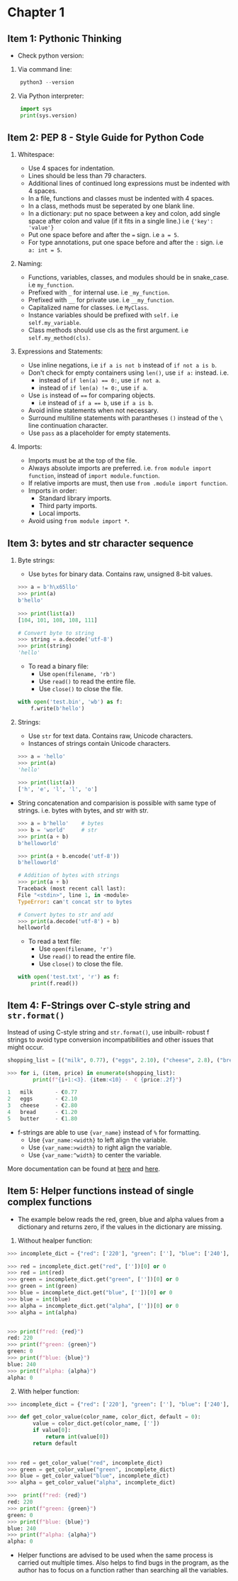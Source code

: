 # Chapter 1

## Item 1: Pythonic Thinking

- Check python version:
1. Via command line:
```python
    python3 --version
```

2. Via Python interpreter:
```python
    import sys
    print(sys.version)
```

## Item 2: PEP 8 - Style Guide for Python Code


1. Whitespace:
   - Use 4 spaces for indentation.
   - Lines should be less than 79 characters.
   - Additional lines of continued long expressions must be indented with 4 spaces.
   - In a file, functions and classes must be indented with 4 spaces.
   - In a class, methods must be seperated by one blank line.
   - In a dictionary: put no space between a key and colon, add single space after colon and value (if it fits in a single line.) i.e `{'key': 'value'}`
   - Put one space before and after the `=` sign. i.e `a = 5`.
   - For type annotations, put one space before and after the `:` sign. i.e `a: int = 5`.

2. Naming:
   - Functions, variables, classes, and modules should be in snake_case. i.e `my_function`.
   - Prefixed with `_` for internal use. i.e `_my_function`.
   - Prefixed with `__` for private use. i.e `__my_function`.
   - Capitalized name for classes. i.e `MyClass`.
   - Instance variables should be prefixed with `self.` i.e `self.my_variable`.
   - Class methods should use cls as the first argument. i.e `self.my_method(cls)`.
  
3. Expressions and Statements:
   - Use inline negations, i.e  `if a is not b` instead of `if not a is b`.
   - Don't check for empty containers using `len()`, use `if a:` instead. i.e.
        - instead of `if len(a) == 0:`, use `if not a`.
        - instead of `if len(a) != 0:`, use `if a`.
   - Use `is` instead of `==` for comparing objects.
        -  i.e instead of `if a == b`, use `if a is b`.
   - Avoid inline statements when not necessary.
   - Surround multiline statements with parantheses `()` instead of the `\` line continuation character.
    - Use `pass` as a placeholder for empty statements.
  
4. Imports:
   - Imports must be at the top of the file.
   - Always absolute imports are preferred. i.e. `from module import function`, instead of `import module.function`.
   - If relative imports are must, then use `from .module import function`.
   - Imports in order:
       - Standard library imports.
       - Third party imports.
       - Local imports.
   - Avoid using `from module import *`.

## Item 3: bytes and str character sequence

1. Byte strings:
    - Use `bytes` for binary data. Contains raw, unsigned 8-bit values.
            
    ```python
    >>> a = b'h\x65llo'
    >>> print(a)
    b'hello'
        
    >>> print(list(a))
    [104, 101, 108, 108, 111]

    # Convert byte to string
    >>> string = a.decode('utf-8')
    >>> print(string)
    'hello'
    ```
    - To read a binary file:
        - Use `open(filename, 'rb')`
        - Use `read()` to read the entire file.
        - Use `close()` to close the file.
    ```python
    with open('test.bin', 'wb') as f:
        f.write(b'hello')
    ```
2. Strings:
    - Use `str` for text data. Contains raw, Unicode characters.
    - Instances of strings contain Unicode characters.
            
    ```python
    >>> a = 'hello'
    >>> print(a)
    'hello'
        
    >>> print(list(a))
    ['h', 'e', 'l', 'l', 'o']
    ```

- String concatenation and comparision  is possible with same type of strings. i.e. bytes with bytes, and str with str.
  
    ```python
    >>> a = b'hello'    # bytes
    >>> b = 'world'     # str
    >>> print(a + b)
    b'helloworld'

    >>> print(a + b.encode('utf-8'))
    b'helloworld'

    # Addition of bytes with strings
    >>> print(a + b)
    Traceback (most recent call last):
    File "<stdin>", line 1, in <module>
    TypeError: can't concat str to bytes
    ```
    ```python
    # Convert bytes to str and add
    >>> print(a.decode('utf-8') + b)
    helloworld
    ```

    - To read a text file:
        - Use `open(filename, 'r')`
        - Use `read()` to read the entire file.
        - Use `close()` to close the file.
    ```python
    with open('test.txt', 'r') as f:
        print(f.read())
    ```


## Item 4: F-Strings over C-style string and `str.format()`

Instead of using C-style string and `str.format()`, use inbuilt- robust f strings to avoid type conversion incompatibilities and other issues that might occur. 


```python
shopping_list = [("milk", 0.77), ("eggs", 2.10), ("cheese", 2.8), ("bread", 1.30), ("butter", 1.8)]

>>> for i, (item, price) in enumerate(shopping_list):
        print(f"{i+1:<3}. {item:<10} -  € {price:.2f}")

1   milk       - €0.77
2   eggs       - €2.10
3   cheese     - €2.80
4   bread      - €1.20
5   butter     - €1.80
```

- f-strings are able to use `{var_name}` instead of `%` for formatting.
    - Use `{var_name:<width}` to left align the variable.
    - Use `{var_name:>width}` to right align the variable.
    - Use `{var_name:^width}` to center the variable.

More documentation can be found at [here](https://docs.python.org/3/reference/lexical_analysis.html#f-strings) and [here](https://docs.python.org/2/library/string.html#formatspec).


## Item 5: Helper functions instead of single complex functions

- The example below reads the red, green, blue and alpha values from a dictionary and returns zero, if the values in the dictionary are missing.
  
1. Without healper function:

```python
>>> incomplete_dict = {"red": ['220'], "green": [''], "blue": ['240'], "alpha" :['']}

>>> red = incomplete_dict.get("red", [''])[0] or 0
>>> red = int(red)
>>> green = incomplete_dict.get("green", [''])[0] or 0
>>> green = int(green)
>>> blue = incomplete_dict.get("blue", [''])[0] or 0
>>> blue = int(blue)
>>> alpha = incomplete_dict.get("alpha", [''])[0] or 0
>>> alpha = int(alpha)


>>> print(f"red: {red}")
red: 220
>>> print(f"green: {green}")
green: 0
>>> print(f"blue: {blue}")
blue: 240
>>> print(f"alpha: {alpha}")
alpha: 0
```

2. With helper function:

```python
>>> incomplete_dict = {"red": ['220'], "green": [''], "blue": ['240'], "alpha" :['']}

>>> def get_color_value(color_name, color_dict, default = 0):
        value = color_dict.get(color_name, [''])
        if value[0]:
            return int(value[0])
        return default
    

>>> red = get_color_value("red", incomplete_dict)
>>> green = get_color_value("green", incomplete_dict)
>>> blue = get_color_value("blue", incomplete_dict)
>>> alpha = get_color_value("alpha", incomplete_dict)

>>>  print(f"red: {red}")
red: 220
>>> print(f"green: {green}")
green: 0
>>> print(f"blue: {blue}")
blue: 240
>>> print(f"alpha: {alpha}")
alpha: 0
```
- Helper functions are advised to be used when the same process is carried out multiple times. Also helps to find bugs in the program, as the author has to focus on a function rather than searching all the variables.




